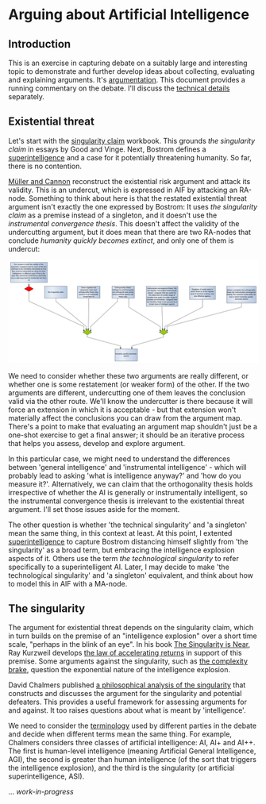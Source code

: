# Arguing about Artificial Intelligence

## Introduction
This is an exercise in capturing debate on a suitably large and interesting topic to demonstrate and further develop ideas about collecting, evaluating and explaining arguments. It's [argumentation](https://dstl.github.io/eleatics/doc/argumentation/). This document provides a running commentary on the debate. I'll discuss the [technical details](technical.md) separately. 

## Existential threat
Let's start with the [singularity claim](singularity.xhtml) workbook. This grounds *the singularity claim* in essays by Good and Vinge. Next, Bostrom defines a [superintelligence](superintelligence.xhtml#superintelligence) and a case for it potentially threatening humanity. So far, there is no contention.

[Müller and Cannon](both-ways.xhtml) reconstruct the existential risk argument and attack its validity. This is an undercut, which is expressed in AIF by attacking an RA-node. Something to think about here is that the restated existential threat argument isn't exactly the one expressed by Bostrom: It uses *the singularity claim* as a premise instead of a singleton, and it doesn't use the *instrumental convergence thesis*. This doesn't affect the validity of the undercutting argument, but it does mean that there are two RA-nodes that conclude *humanity quickly becomes extinct*, and only one of them is undercut:  

![Undercutting the extinction argument](images/extinction.svg)

We need to consider whether these two arguments are really different, or whether one is some restatement (or weaker form) of the other. If the two arguments are different, undercutting one of them leaves the conclusion valid via the other route. We'll know the undercutter is there because it will force an extension in which it is acceptable - but that extension won't materially affect the conclusions you can draw from the argument map. There's a point to make that evaluating an argument map shouldn't just be a one-shot exercise to get a final answer; it should be an iterative process that helps you assess, develop and explore argument.

In this particular case, we might need to understand the differences between 'general intelligence' and 'instrumental intelligence' - which will probably lead to asking 'what is intelligence anyway?' and 'how do you measure it?'. Alternatively, we can claim that the orthogonality thesis holds irrespective of whether the AI is generally or instrumentally intelligent, so the instrumental convergence thesis is irrelevant to the existential threat argument. I'll set those issues aside for the moment.

The other question is whether 'the technical singularity' and 'a singleton' mean the same thing, in this context at least. At this point, I extented [superintelligence](superintelligence.xhtml#later) to capture Bostrom distancing himself slightly from 'the singularity' as a broad term, but embracing the intelligence explosion aspects of it. Others use the term *the technological singularity* to refer specifically to a superintelligent AI. Later, I may decide to make 'the technological singularity' and 'a singleton' equivalent, and think about how to model this in AIF with a MA-node.

## The singularity
The argument for existential threat depends on the singularity claim, which in turn builds on the premise of an "intelligence explosion" over a short time scale, "perhaps in the blink of an eye". In his book [The Singularity is Near](https://en.wikipedia.org/wiki/The_Singularity_Is_Near), Ray Kurzweil develops [the law of accelerating returns](accelerating-returns.xhtml) in support of this premise. Some arguments against the singularity, such as [the complexity brake](complexity-brake.xhtml), question the exponential nature of the intelligence explosion.

David Chalmers published [a philosophical analysis of the singularity](chalmers.xhtml) that constructs and discusses the argument for the singularity and potential defeaters. This provides a useful framework for assessing arguments for and against. It too raises questions about what is meant by 'intelligence'.

We need to consider the [terminology](technical.md#terminology) used by different parties in the debate and decide when different terms mean the same thing. For example, Chalmers considers three classes of artificial intelligence: AI, AI+ and AI++. The first is human-level intelligence (meaning Artificial General Intelligence, AGI), the second is greater than human intelligence (of the sort that triggers the intelligence explosion), and the third is the singularity (or artificial superintelligence, ASI). 

... *work-in-progress*